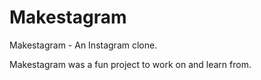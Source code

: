 # Makestagram
Makestagram - An Instagram clone.

Makestagram was a fun project to work on and learn from. 
